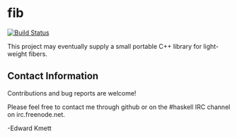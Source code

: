 fib
===

[![Build Status](https://secure.travis-ci.org/ekmett/fib.svg)](http://travis-ci.org/ekmett/fib)

This project may eventually supply a small portable C++ library for light-weight fibers.

Contact Information
-------------------

Contributions and bug reports are welcome!

Please feel free to contact me through github or on the #haskell IRC channel on irc.freenode.net.

-Edward Kmett
